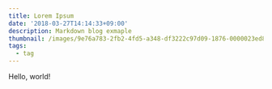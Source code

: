 ```yaml
---
title: Lorem Ipsum
date: '2018-03-27T14:14:33+09:00'
description: Markdown blog exmaple
thumbnail: /images/9e76a783-2fb2-4fd5-a348-df3222c97d09-1876-0000023ed8466e43.png
tags:
  - tag
---
```

Hello, world!
